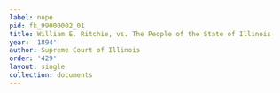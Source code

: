 ```yaml
---
label: nope
pid: fk_99000002_01
title: William E. Ritchie, vs. The People of the State of Illinois
year: '1894'
author: Supreme Court of Illinois
order: '429'
layout: single
collection: documents
---
```

